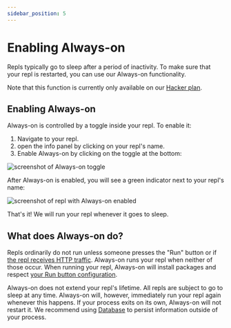 ```yaml
---
sidebar_position: 5
---
```


# Enabling Always-on

Repls typically go to sleep after a period of inactivity. To make sure that your repl is restarted, you can use our Always-on functionality.

Note that this function is currently only available on our [Hacker plan](https://replit.com/site/pricing).

## Enabling Always-on

Always-on is controlled by a toggle inside your repl. To enable it:
1. Navigate to your repl.
2. open the info panel by clicking on your repl's name. 
3. Enable Always-on by clicking on the toggle at the bottom:

![screenshot of Always-on toggle](https://replit-docs-images.util.repl.co/images/repls/always-on-toggle.png)

After Always-on is enabled, you will see a green indicator next to your repl's name:

![screenshot of repl with Always-on enabled](https://replit-docs-images.util.repl.co/images/repls/always-on-enabled.png)

That's it! We will run your repl whenever it goes to sleep.

## What does Always-on do?

Repls ordinarily do not run unless someone presses the "Run" button or if [the repl receives HTTP traffic](/hosting/deploying-http-servers). Always-on runs your repl when neither of those occur. When running your repl, Always-on will install packages and respect [your Run button configuration](/repls/dot-replit).

Always-on does not extend your repl's lifetime. All repls are subject to go to sleep at any time. Always-on will, however, immediately run your repl again whenever this happens. If your process exits on its own, Always-on will not restart it. We recommend using [Database](/hosting/database-faq) to persist information outside of your process.

<!--
## Feedback

We are interested in hearing from you about your experience with Always-on. Link to some thread where this can happen.
-->
